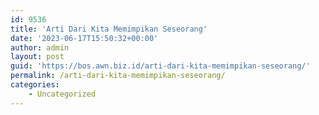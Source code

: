 ```yaml
---
id: 9536
title: 'Arti Dari Kita Memimpikan Seseorang'
date: '2023-06-17T15:50:32+00:00'
author: admin
layout: post
guid: 'https://bos.awn.biz.id/arti-dari-kita-memimpikan-seseorang/'
permalink: /arti-dari-kita-memimpikan-seseorang/
categories:
    - Uncategorized
---
```


